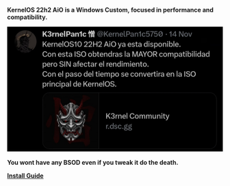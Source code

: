 **KernelOS 22h2 AiO is a Windows Custom, focused in performance and compatibility.**

![kos](https://github.com/gzmatte/trash/blob/main/Picsart_23-12-13_02-15-24-667.jpg)

**You wont have any BSOD even if you tweak it do the death.**

**[Install Guide](https://docs.google.com/document/d/1E7er38lWVD44Q3SaCMgO8CQEMQwNMz7O45l9aAYDcdQ/)**

